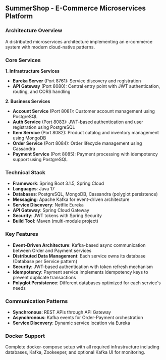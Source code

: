 ## SummerShop - E-Commerce Microservices Platform

### Architecture Overview
A distributed microservices architecture implementing an e-commerce system with modern cloud-native patterns.

### Core Services

**1. Infrastructure Services**
- **Eureka Server** (Port 8761): Service discovery and registration
- **API Gateway** (Port 8080): Central entry point with JWT authentication, routing, and CORS handling

**2. Business Services**
- **Account Service** (Port 8081): Customer account management using PostgreSQL
- **Auth Service** (Port 8083): JWT-based authentication and user registration using PostgreSQL
- **Item Service** (Port 8082): Product catalog and inventory management using MongoDB
- **Order Service** (Port 8084): Order lifecycle management using Cassandra
- **Payment Service** (Port 8085): Payment processing with idempotency support using PostgreSQL

### Technical Stack
- **Framework**: Spring Boot 3.1.5, Spring Cloud
- **Languages**: Java 17
- **Databases**: PostgreSQL, MongoDB, Cassandra (polyglot persistence)
- **Messaging**: Apache Kafka for event-driven architecture
- **Service Discovery**: Netflix Eureka
- **API Gateway**: Spring Cloud Gateway
- **Security**: JWT tokens with Spring Security
- **Build Tool**: Maven (multi-module project)

### Key Features
- **Event-Driven Architecture**: Kafka-based async communication between Order and Payment services
- **Distributed Data Management**: Each service owns its database (Database per Service pattern)
- **Security**: JWT-based authentication with token refresh mechanism
- **Idempotency**: Payment service implements idempotency keys to prevent duplicate transactions
- **Polyglot Persistence**: Different databases optimized for each service's needs

### Communication Patterns
- **Synchronous**: REST APIs through API Gateway
- **Asynchronous**: Kafka events for Order-Payment orchestration
- **Service Discovery**: Dynamic service location via Eureka

### Docker Support
Complete docker-compose setup with all required infrastructure including databases, Kafka, Zookeeper, and optional Kafka UI for monitoring.

